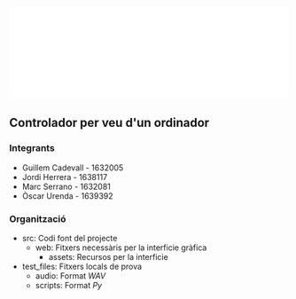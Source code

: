 ![logo](https://raw.githubusercontent.com/JordiHerrera/controllovocale/main/src/web/assets/Logo_light.png?token=GHSAT0AAAAAACSCWH6X5YVZ4SFGBXXPNIO2ZSY4SXQ)
## Controlador per veu d'un ordinador

### Integrants
- Guillem Cadevall - 1632005
- Jordi Herrera - 1638117 
- Marc Serrano - 1632081
- Òscar Urenda - 1639392

### Organització
- src: Codi font del projecte
  - web: Fitxers necessàris per la interficie gràfica 
    - assets: Recursos per la interficie 
- test_files: Fitxers locals de prova
  - audio: Format _WAV_
  - scripts: Format _Py_
